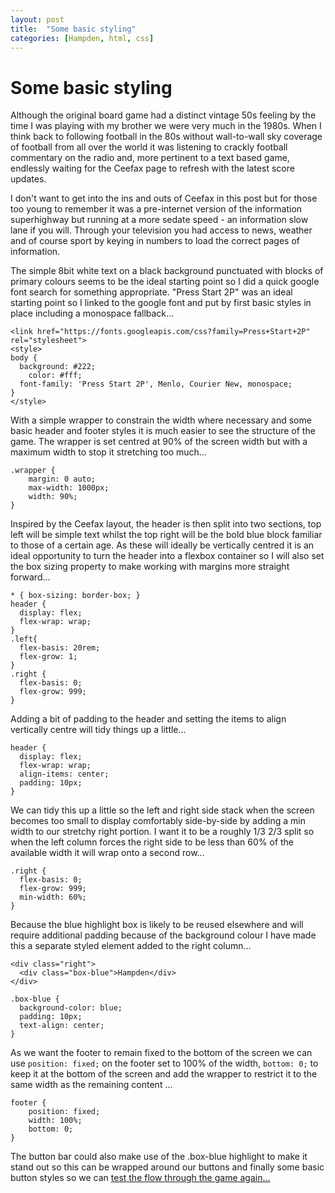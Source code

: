 ```yaml
---
layout: post
title:  "Some basic styling"
categories: [Hampden, html, css]
---
```


# Some basic styling

Although the original board game had a distinct vintage 50s feeling by the time I was playing with my brother we were very much in the 1980s. When I think back to following football in the 80s without wall-to-wall sky coverage of football from all over the world it was listening to crackly football commentary on the radio and, more pertinent to a text based game, endlessly waiting for the Ceefax page to refresh with the latest score updates.

I don't want to get into the ins and outs of Ceefax in this post but for those too young to remember it was a pre-internet version of the information superhighway but running at a more sedate speed - an information slow lane if you will. Through your television you had access to news, weather and of course sport by keying in numbers to load the correct pages of information. 

The simple 8bit white text on a black background punctuated with blocks of primary colours seems to be the ideal starting point so I did a quick google font search for something appropriate. "Press Start 2P" was an ideal starting point so I linked to the google font and put by first basic styles in place including a monospace fallback...

```
<link href="https://fonts.googleapis.com/css?family=Press+Start+2P" rel="stylesheet">
<style>
body {
  background: #222;
	color: #fff;
  font-family: 'Press Start 2P', Menlo, Courier New, monospace;
}
</style>
```

With a simple wrapper to constrain the width where necessary and some basic header and footer styles it is much easier to see the structure of the game. The wrapper is set centred at 90% of the screen width but with a maximum width to stop it stretching too much... 

```
.wrapper {
	margin: 0 auto;
	max-width: 1000px;
	width: 90%;
}
```

Inspired by the Ceefax layout, the header is then split into two sections, top left will be simple text whilst the top right will be the bold blue block familiar to those of a certain age. As these will ideally be vertically centred it is an ideal opportunity to turn the header into a flexbox container so I will also set the box sizing property to make working with margins more straight forward...

```
* { box-sizing: border-box; }
header {
  display: flex;
  flex-wrap: wrap;
}
.left{
  flex-basis: 20rem;
  flex-grow: 1;
}
.right {
  flex-basis: 0;
  flex-grow: 999;
}
```

Adding a bit of padding to the header and setting the items to align vertically centre will tidy things up a little...

```
header {
  display: flex;
  flex-wrap: wrap;
  align-items: center;
  padding: 10px;
}
```

We can tidy this up a little so the left and right side stack when the screen becomes too small to display comfortably side-by-side by adding a min width to our stretchy right portion. I want it to be a roughly 1/3 2/3 split so when the left column forces the right side to be less than 60% of the available width it will wrap onto a second row...

```
.right {
  flex-basis: 0;
  flex-grow: 999;
  min-width: 60%;
}
```

Because the blue highlight box is likely to be reused elsewhere and will require additional padding because of the background colour I have made this a separate styled element added to the right column...

```
<div class="right">
  <div class="box-blue">Hampden</div>
</div>
```
```
.box-blue {
  background-color: blue;
  padding: 10px;
  text-align: center;
}
```

As we want the footer to remain fixed to the bottom of the screen we can use `position: fixed;` on the footer set to 100% of the width, `bottom: 0;` to keep it at the bottom of the screen and add the wrapper to restrict it to the same width as the remaining content ...

```
footer {
	position: fixed;
	width: 100%;
	bottom: 0;
}
```
The button bar could also make use of the .box-blue highlight  to make it stand out so this can be wrapped around our buttons and finally some basic button styles so we can [test the flow through the game again...](https://phowie74.github.io/dev/stage3.html)


